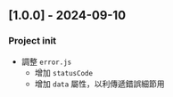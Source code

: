 ## [1.0.0] - 2024-09-10

### Project init

- 調整 `error.js`
  - 增加 `statusCode`
  - 增加 `data` 屬性，以利傳遞錯誤細節用

